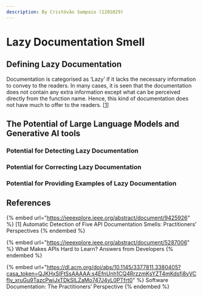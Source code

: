 ```yaml
---
description: By Cristóvão Sampaio (1201029)
---
```


# Lazy Documentation Smell

## Defining Lazy Documentation

Documentation is categorised as ‘Lazy’ if it lacks the necessary information to convey to the readers. In many cases, it is seen that the documentation does not contain any extra information except what can be perceived directly from the function name. Hence, this kind of documentation does not have much to offer to the readers. [\[1\]](lazy-documentation-smell.md#references)&#x20;

## The Potential of Large Language Models and Generative AI tools

### Potential for Detecting Lazy Documentation



### Potential for Correcting Lazy Documentation



### Potential for Providing Examples of Lazy Documentation



## References

{% embed url="https://ieeexplore.ieee.org/abstract/document/9425926" %}
\[1] Automatic Detection of Five API Documentation Smells: Practitioners’ Perspectives
{% endembed %}

{% embed url="https://ieeexplore.ieee.org/abstract/document/5287006" %}
What Makes APIs Hard to Learn? Answers from Developers
{% endembed %}

{% embed url="https://dl.acm.org/doi/abs/10.1145/3377811.3380405?casa_token=QJKHxSIFtSsAAAAA:s4EfnUnh1CQ4RrzzmKsYZT4mKdsfi8yVCfIv_xruGu9TazcPwiJxTDkSILZaMo747J4yL0PTfrt0" %}
Software Documentation: The Practitioners’ Perspective
{% endembed %}
